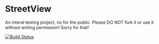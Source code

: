 # StreetView

An interal testing project, no for the public. Please DO NOT fork it or use it without writing permission!  Sorry for that!


[![Build Status](https://travis-ci.com/gladcolor/StreetView.svg?branch=master)](https://travis-ci.com/gladcolor/StreetView)
